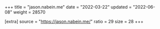 +++
title = "jason.nabein.me"
date = "2022-03-22"
updated = "2022-06-08"
weight = 28570

[extra]
source = "https://jason.nabein.me/"
ratio = 29
size = 28
+++
